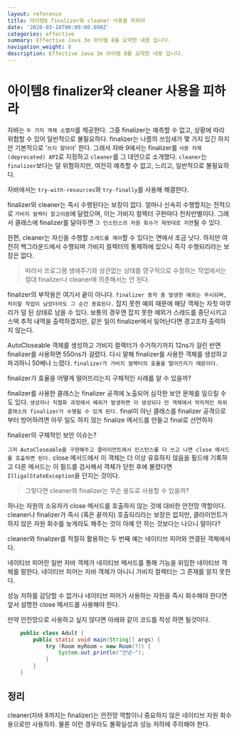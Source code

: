 ```yaml
---
layout: reference
title: 아이템8 finalizer와 cleaner 사용을 피하라
date: '2020-03-10T00:00:00.000Z'
categories: effective
summary: Effective Java 3e 아이템 8을 요약한 내용 입니다.
navigation_weight: 8
description: Effective Java 3e 아이템 8를 요약한 내용 입니다.
---
```


# 아이템8 finalizer와 cleaner 사용을 피하라

자바는 `두 가지 객체 소멸자`를 제공한다. 그중 finalizer는 예측할 수 없고, 상황에 따라 위험할 수 있어 일반적으로 불필요하다. finalizer는 나름의 쓰임새가 몇 가지 있긴 하지만 기본적으로 '`쓰지 말아야`' 한다. 그래서 자바 9에서는 finalizer를 `사용 자제(deprecated) API`로 지정하고 `cleaner`를 그 대안으로 소개했다. `cleaner`는 `finalizer`보다는 덜 위험하지만, 여전히 예측할 수 없고, 느리고, 일반적으로 불필요하다.

자바에서는 `try-with-resources`와 `try-finally`를 사용해 해결한다.

finalizer와 cleaner는 즉시 수행된다는 보장이 없다. 얼마나 신속히 수행할지는 전적으로 `가비지 컬렉터 알고리즘`에 달렸으며, 이는 가비지 컬렉터 구현마다 천차만별이다. 그래서 클래스에 finalizer를 달아두면 `그 인스턴스의 자원 회수가 제멋대로 지연`될 수 있다.

한편, cleaner는 자신을 수행할 `스레드를 제어`할 수 있다는 면에서 조금 낫다. 하지만 여전히 백그라운드에서 수행되며 가비지 컬렉터의 통제하에 있으니 즉각 수행되리라는 보장은 없다.

> 따라서 프로그램 생애주기와 상관없는 상태를 영구적으로 수정하는 작업에서는 절대 finalizer나 cleaner에 의존해서는 안 된다.

finalizer의 부작용은 여기서 끝이 아니다. `finalizer 동작 중 발생한 예외는 무시되며, 처리할 작업이 남았더라도 그 순간 종료된다.` 잡지 못한 예외 때문에 해당 객체는 자칫 마무리가 덜 된 상태로 남을 수 있다. 보통의 경우엔 잡지 못한 예외가 스레드를 중단시키고 스택 추적 내역을 출력하겠지만, 같은 일이 finalizer에서 일어난다면 경고조차 출력하지 않는다.

AutoCloseable 객체를 생성하고 가비지 컬렉터가 수거하기까지 12ns가 걸린 반면 finalizer를 사용하면 550ns가 걸렸다. 다시 말해 finalizer를 사용한 객체를 생성하고 파괴하니 50배나 느렸다. `finalizer가 가비지 컬렉터의 효율을 떨어뜨리기 때문이다.`

finalizer가 효율을 어떻게 떨어뜨리는지 구체적인 사례를 알 수 있을까?

finalizer를 사용한 클래스는 finalizer 공격에 노출되어 심각한 보안 문제를 일으킬 수도 있다. `생성자나 직렬화 과정에서 예외가 발생하면 이 생성되다 만 객체에서 악의적인 하위 클래스의 finalizer가 수행될 수 있게 된다.` final이 아닌 클래스를 finalizer 공격으로부터 방어하려면 아무 일도 하지 않는 finalize 메서드를 만들고 final로 선언하자

finalizer의 구체적인 보안 이슈는?

`그저 AutoCloseable을 구현해주고 클라이언트에서 인스턴스를 다 쓰고 나면 close 메서드를 호출하면 된다.` close 메서드에서 이 객체는 더 이상 유효하지 않음을 필드에 기록하고 다른 메서드는 이 필드를 검사해서 객체가 닫힌 후에 불렸다면 `IlligalStateException`을 던지는 것이다.

> 그렇다면 cleaner와 finalizer는 무슨 용도로 사용할 수 있을까?

하나는 자원의 소유자가 close 메서드를 호출하지 않는 것에 대비한 안전망 역할이다. cleaner나 finalizer가 즉시 \(혹은 끝까지\) 호출되리라는 보장은 없지만, 클라이언트가 하지 않은 자원 회수를 늦게라도 해주는 것이 아예 안 하는 것보다는 나으니 말이다?

cleaner와 finalizer를 적절히 활용하는 두 번째 예는 네이티브 피어와 연결된 객체에서다.

네이티브 피어란 일반 자바 객체가 네이티브 메서드를 통해 기능을 위임한 네이티브 객체를 말한다. 네이티브 피어는 자바 객체가 아니니 가비지 컬렉터는 그 존재를 알지 못한다.

성능 저하를 감당할 수 없거나 네이티브 피어가 사용하는 자원을 즉시 회수해야 한다면 앞서 설명한 close 메서드를 사용해야 한다.

만약 안전망으로 사용하고 싶지 않다면 아래와 같이 코드를 작성 하면 될것이다.

```java
    public class Adult {
        public static void main(String[] args) {
            try (Room myRoom = new Room(7)) {
                System.out.println("안녕~");
            }
        }
    }
```

## 정리

cleaner\(자바 8까지는 finalizer\)는 안전망 역할이니 중요하지 않은 네이티브 자원 회수용으로만 사용하자. 물론 이런 경우라도 불확실성과 성능 저하에 주의해야 한다.

